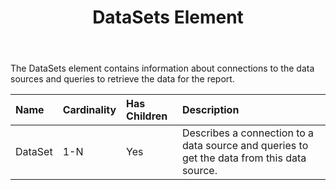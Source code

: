 ﻿---
title: DataSets Element
description: "This page describes DataSets element meaning and structure which may be used while configuring Aspose.Words for SharePoint reports."
type: docs
weight: 30
url: /sharepoint/datasets-element/
---

The DataSets element contains information about connections to the data sources and queries to retrieve the data for the report.

|Name|Cardinality|Has Children|Description|
| :- | :- | :- | :- |
|DataSet|1-N|Yes|Describes a connection to a data source and queries to get the data from this data source.|

